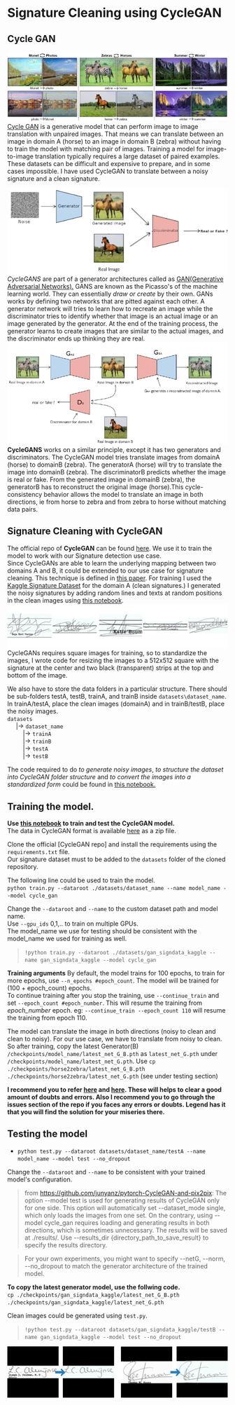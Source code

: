 # Signature Cleaning using CycleGAN
## Cycle GAN
![Cycle Gan Examples](../../Images/cgan_example.png)  
[Cycle GAN](https://arxiv.org/abs/1703.10593) is a generative model that can perform image to image translation with unpaired images. That means we can translate between an image in domain A (horse) to an image in domain B (zebra) without having to train the model with matching pair of images. Training a model for image-to-image translation typically requires a large dataset of paired examples. These datasets can be difficult and expensive to prepare, and in some cases impossible. I have used CycleGAN to translate between a noisy signature and a clean signature.  
  

![GAN](../../Images/gan.png)  
*CycleGANS* are part of a generator architectures called as [GAN(Generative Adversarial Networks).](https://machinelearningmastery.com/what-are-generative-adversarial-networks-gans/) GANS are known as the Picasso's of the machine learning world. They can essentially *draw or create* by their own. GANs works by defining two networks that are pitted against each other. A generator network will tries to learn how to recreate an image while the discriminator tries to identify whether that image is an actual image or an image generated by the generator. At the end of the training process, the generator learns to create images that are similar to the actual images, and the discriminator ends up thinking they are real.  
![CGAN](../../Images/cgan.png)  
**CycleGANS** works on a similar principle, except it has two generators and discriminators. The CycleGAN model tries translate images from domainA (horse) to domainB (zebra). The generatorA (horse) will try to translate the image into domainB (zebra). The discriminatorB predicts whether the image is real or fake. From the generated image in domainB (zebra), the generatorB has to reconstruct the original image (horse).This cycle-consistency behavior allows the model to translate an image in both directions, ie from horse to zebra and from zebra to horse without matching data pairs.  
  

## Signature Cleaning with CycleGAN
The official repo of **CycleGAN** can be found [here](https://github.com/junyanz/pytorch-CycleGAN-and-pix2pix). We use it to train the model to work with our Signature detection use case.  
Since CycleGANs are able to learn the underlying mapping between two domains A and B, it could be extended to our use case for signature cleaning. This technique is defined in [this paper](https://arxiv.org/abs/2004.12104). For training I used the [Kaggle Signature Dataset](https://www.kaggle.com/robinreni/signature-verification-dataset) for the domain A (clean signatures.) I generated the noisy signatures by adding random lines and texts at random positions in the clean images using [this notebook](CycleGAN-Data_Preperation_Adding_Noise.ipynb).  
![noisy and clean image](../../Images/noisy.png)  
CycleGANs requires square images for training, so to standardize the images, I wrote code for resizing the images to a 512x512 square with the signature at the center and two black (transparent) strips at the top and bottom of the image.  
  
We also have to store the data folders in a particular structure. There should be sub-folders testA, testB, trainA, and trainB inside `datasets\dataset_name`. In trainA/testA, place the clean images (domainA) and in trainB/testB, place the noisy images.  
`datasets`  
&nbsp;&nbsp;&nbsp;&nbsp; |-> `dataset_name`  
&nbsp;&nbsp;&nbsp;&nbsp;&nbsp;&nbsp;&nbsp;&nbsp; |-> `trainA`   
&nbsp;&nbsp;&nbsp;&nbsp;&nbsp;&nbsp;&nbsp;&nbsp; |-> `trainB`   
&nbsp;&nbsp;&nbsp;&nbsp;&nbsp;&nbsp;&nbsp;&nbsp; |-> `testA`   
&nbsp;&nbsp;&nbsp;&nbsp;&nbsp;&nbsp;&nbsp;&nbsp; |-> `testB`   
  
The code required to do *to generate noisy images*, *to structure the dataset into CycleGAN folder structure* and *to convert the images into a standardized form* could be found in [this notebook.](CycleGAN-Data_Preperation_Adding_Noise.ipynb)  
  
## Training the model.
**Use [this notebook](SignatureCleaningCycleGAN.ipynb) to train and test the CycleGAN model.**  
The data in CycleGAN format is available [here](https://drive.google.com/drive/u/0/folders/1397Q9nqMqEsSesB9UvlIL1u1IGzrUOIK) as a zip file.  

Clone the official [CycleGAN repo] and install the requirements using the `requirements.txt` file.  
Our signature dataset must to be added to the `datasets` folder of the cloned repository.  
  
  
The following line could be used to train the model.  
`python train.py --dataroot ./datasets/dataset_name --name model_name --model cycle_gan`  
  
Change the `--dataroot` and `--name` to the custom dataset path and model name.  
Use `--gpu_ids` 0,1,.. to train on multiple GPUs.  
The model_name we use for testing should be consistent with the model_name we used for training as well.  
> `!python train.py --dataroot ./datasets/gan_signdata_kaggle --name gan_signdata_kaggle --model cycle_gan`  
  
**Training arguments**
By default, the model trains for 100 epochs, to train for more epochs, use `--n_epochs #epoch_count`. The model will be trained for (100 + epoch_count) epochs.  
To continue training after you stop the training, use `--continue_train` and set `--epoch_count #epoch_number`. This will resume the training from *epoch_number* epoch.
eg: `--continue_train --epoch_count 110` will resume the training from epoch 110.
  
  
The model can translate the image in both directions (noisy to clean and clean to noisy). For our use case, we have to translate from noisy to clean. So after training, copy the latest Generator(B) `/checkpoints/model_name/latest_net_G_B.pth` as `latest_net_G.pth` under `/checkpoints/model_name/latest_net_G.pth`.
Use `cp ./checkpoints/horse2zebra/latest_net_G_B.pth ./checkpoints/horse2zebra/latest_net_G.pth` (see under testing section)
  
  
**I recommend you to refer [here](https://github.com/junyanz/pytorch-CycleGAN-and-pix2pix/blob/master/docs/tips.md) and [here](https://github.com/junyanz/pytorch-CycleGAN-and-pix2pix/blob/master/docs/qa.md). These will helps to clear a good amount of doubts and errors. Also I recommend you to go through the issues section of the repo if you faces any errors or doubts. Legend has it that you will find the solution for your miseries there.**  
  
  
## Testing the model

-   `python test.py --dataroot datasets/dataset_name/testA --name model_name --model test --no_dropout`

Change the `--dataroot` and `--name` to be consistent with your trained model's configuration.

> from https://github.com/junyanz/pytorch-CycleGAN-and-pix2pix:
> The option --model test is used for generating results of CycleGAN only for one side. This option will automatically set --dataset_mode single, which only loads the images from one set. On the contrary, using --model cycle_gan requires loading and generating results in both directions, which is sometimes unnecessary. The results will be saved at ./results/. Use --results_dir {directory_path_to_save_result} to specify the results directory.

> For your own experiments, you might want to specify --netG, --norm, --no_dropout to match the generator architecture of the trained model.  
  

**To copy the latest generator model, use the follwing code.**  
`cp ./checkpoints/gan_signdata_kaggle/latest_net_G_B.pth ./checkpoints/gan_signdata_kaggle/latest_net_G.pth`  
  
Clean images could be generated using `test.py`.  
> `!python test.py --dataroot datasets/gan_signdata_kaggle/testB --name gan_signdata_kaggle --model test --no_dropout`  
  
![clean](../../Images/cleaning.jpg)
